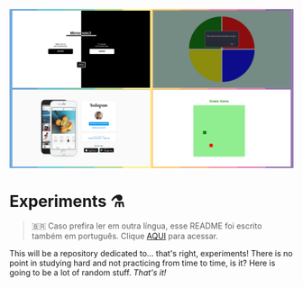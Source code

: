 ![Mirror Color](readme-images/cover.svg)

# Experiments :alembic:

> :brazil: Caso prefira ler em outra língua, esse README foi escrito também em português. Clique [AQUI](/README_pt-br.md) para acessar.

This will be a repository dedicated to... that's right, experiments! There is no point in studying hard and not practicing from time to time, is it? Here is going to be a lot of random stuff. *That's it!*
